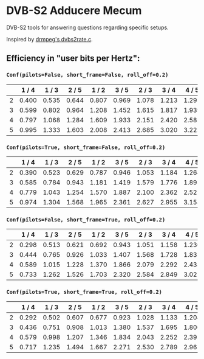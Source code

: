 # DVB-S2 Adducere Mecum

DVB-S2 tools for answering questions regarding specific setups.

Inspired by [drmpeg's dvbs2rate.c](https://github.com/drmpeg/dtv-utils/blob/master/dvbs2rate.c).

## Efficiency in "user bits per Hertz":

### `Conf(pilots=False, short_frame=False, roll_off=0.2)`

|   |	1 / 4 |	1 / 3 |	2 / 5 |	1 / 2 |	3 / 5 |	2 / 3 |	3 / 4 |	4 / 5 |	5 / 6 |	8 / 9 |	9 /10 |
| - |	----- |	----- |	----- |	----- |	----- |	----- |	----- |	----- |	----- |	----- |	----- |
| 2 |	0.400 |	0.535 |	0.644 |	0.807 |	0.969 |	1.078 |	1.213 |	1.295 |	1.350 |	1.441 |	1.459 |
| 3 |	0.599 |	0.802 |	0.964 |	1.208 |	1.452 |	1.615 |	1.817 |	1.939 |	2.022 |	2.158 |	2.185 |
| 4 |	0.797 |	1.068 |	1.284 |	1.609 |	1.933 |	2.151 |	2.420 |	2.582 |	2.692 |	2.873 |	2.910 |
| 5 |	0.995 |	1.333 |	1.603 |	2.008 |	2.413 |	2.685 |	3.020 |	3.223 |	3.360 |	3.587 |	3.632 |

### `Conf(pilots=True, short_frame=False, roll_off=0.2)`

|   |	1 / 4 |	1 / 3 |	2 / 5 |	1 / 2 |	3 / 5 |	2 / 3 |	3 / 4 |	4 / 5 |	5 / 6 |	8 / 9 |	9 /10 |
| - |	----- |	----- |	----- |	----- |	----- |	----- |	----- |	----- |	----- |	----- |	----- |
| 2 |	0.390 |	0.523 |	0.629 |	0.787 |	0.946 |	1.053 |	1.184 |	1.264 |	1.317 |	1.406 |	1.424 |
| 3 |	0.585 |	0.784 |	0.943 |	1.181 |	1.419 |	1.579 |	1.776 |	1.895 |	1.976 |	2.109 |	2.136 |
| 4 |	0.779 |	1.043 |	1.254 |	1.570 |	1.887 |	2.100 |	2.362 |	2.521 |	2.628 |	2.805 |	2.840 |
| 5 |	0.974 |	1.304 |	1.568 |	1.965 |	2.361 |	2.627 |	2.955 |	3.153 |	3.287 |	3.509 |	3.553 |

### `Conf(pilots=False, short_frame=True, roll_off=0.2)`

|   |	1 / 4 |	1 / 3 |	2 / 5 |	1 / 2 |	3 / 5 |	2 / 3 |	3 / 4 |	4 / 5 |	5 / 6 |	8 / 9 |	9 /10 |
| - |	----- |	----- |	----- |	----- |	----- |	----- |	----- |	----- |	----- |	----- |	----- |
| 2 |	0.298 |	0.513 |	0.621 |	0.692 |	0.943 |	1.051 |	1.158 |	1.230 |	1.302 |	1.409 |	0.000 |
| 3 |	0.444 |	0.765 |	0.926 |	1.033 |	1.407 |	1.568 |	1.728 |	1.835 |	1.942 |	2.102 |	0.000 |
| 4 |	0.589 |	1.015 |	1.228 |	1.370 |	1.866 |	2.079 |	2.292 |	2.433 |	2.575 |	2.788 |	0.000 |
| 5 |	0.733 |	1.262 |	1.526 |	1.703 |	2.320 |	2.584 |	2.849 |	3.025 |	3.202 |	3.466 |	0.000 |

### `Conf(pilots=True, short_frame=True, roll_off=0.2)`

|   |	1 / 4 |	1 / 3 |	2 / 5 |	1 / 2 |	3 / 5 |	2 / 3 |	3 / 4 |	4 / 5 |	5 / 6 |	8 / 9 |	9 /10 |
| - |	----- |	----- |	----- |	----- |	----- |	----- |	----- |	----- |	----- |	----- |	----- |
| 2 |	0.292 |	0.502 |	0.607 |	0.677 |	0.923 |	1.028 |	1.133 |	1.204 |	1.274 |	1.379 |	0.000 |
| 3 |	0.436 |	0.751 |	0.908 |	1.013 |	1.380 |	1.537 |	1.695 |	1.800 |	1.905 |	2.062 |	0.000 |
| 4 |	0.579 |	0.998 |	1.207 |	1.346 |	1.834 |	2.043 |	2.252 |	2.392 |	2.531 |	2.740 |	0.000 |
| 5 |	0.717 |	1.235 |	1.494 |	1.667 |	2.271 |	2.530 |	2.789 |	2.961 |	3.134 |	3.393 |	0.000 |

